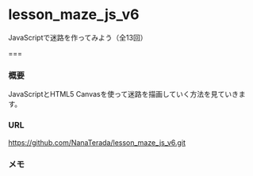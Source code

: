 # lesson_maze_js_v6


JavaScriptで迷路を作ってみよう（全13回）

===

### 概要
JavaScriptとHTML5 Canvasを使って迷路を描画していく方法を見ていきます。

### URL
https://github.com/NanaTerada/lesson_maze_js_v6.git

### メモ
